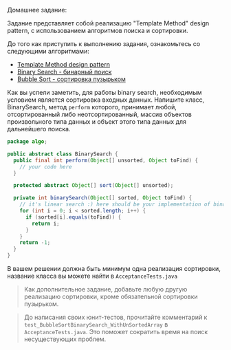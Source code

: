Домашнее задание:

Задание представляет собой реализацию "Template Method" design pattern, с использованием алгоритмов поиска и сортировки.
 
До того как приступить к выполнению задания, ознакомьтесь со следующими алгоритмами:
* [Template Method design pattern](https://sourcemaking.com/design_patterns/template_method)
* [Binary Search - бинарный поиск](https://www.youtube.com/watch?v=JQhciTuD3E8)
* [Bubble Sort - сортировка пузырьком](https://www.youtube.com/watch?v=lyZQPjUT5B4)

Как вы успели заметить, для работы binary search, необходимым условием является сортировка входных данных.
Напишите класс, BinarySearch, метод `perform` которого, принимает любой, отсортированный либо неотсортированный, массив объектов произвольного типа данных и объект этого типа данных для дальнейшего поиска.

```java
package algo;

public abstract class BinarySearch {
  public final int perform(Object[] unsorted, Object toFind) {
    // your code here
  }

  protected abstract Object[] sort(Object[] unsorted);

  private int binarySearch(Object[] sorted, Object toFind) {
    // it's linear search :) here should be your implementation of binary search instead
    for (int i = 0; i < sorted.length; i++) {
      if (sorted[i].equals(toFind)) {
        return i;
      }
    }
    return -1;
  }
}
```

В вашем решении должна быть минимум одна реализация сортировки, название класса вы можете найти в `AcceptanceTests.java`

> Как дополнительное задание, добавьте любую другую реализацию сортировки, кроме обязательной сортировки пузырьком.

> До написания своих юнит-тестов, прочитайте комментарий к `test_BubbleSortBinarySearch_WithUnSortedArray` в `AcceptanceTests.java`. Это поможет сократить время на поиск несуществующих проблем.
